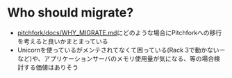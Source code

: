 # Who should migrate?

* [pitchfork/docs/WHY\_MIGRATE\.md](https://github.com/Shopify/pitchfork/blob/master/docs/WHY_MIGRATE.md)にどのような場合にPitchforkへの移行を考えると良いかまとまっている
* Unicornを使っているがメンテされてなくて困っている(Rack 3で動かないーなど)や、アプリケーションサーバのメモリ使用量が気になる、等の場合検討する価値はありそう
